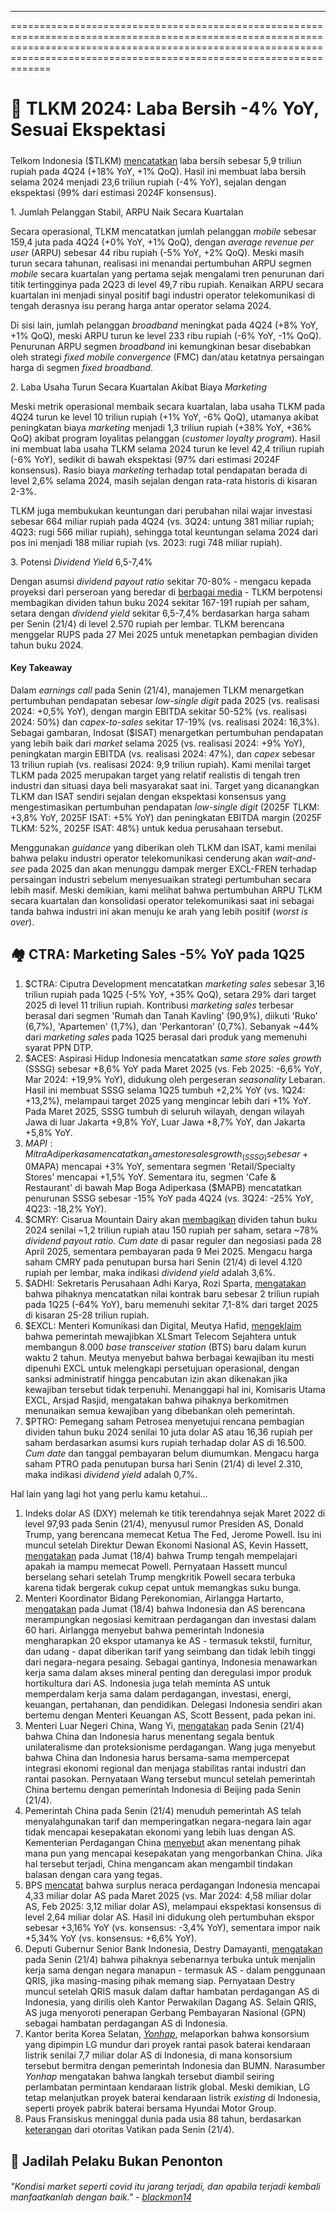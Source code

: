 ---

===============================================================================================================================================================================================================================

# 📶 TLKM 2024: Laba Bersih -4% YoY, Sesuai Ekspektasi

#####

Telkom Indonesia ($TLKM) [mencatatkan](https://www.idx.co.id/StaticData/NewsAndAnnouncement/ANNOUNCEMENTSTOCK/From_EREP/202404/20250418052215-49898-0/Telkom_LK%20Bahasa%20YE%202024_Rilis.pdf) laba bersih sebesar 5,9 triliun rupiah pada 4Q24 (+18% YoY, +1% QoQ). Hasil ini membuat laba bersih selama 2024 menjadi 23,6 triliun rupiah (\-4% YoY), sejalan dengan ekspektasi (99% dari estimasi 2024F konsensus).

1\. Jumlah Pelanggan Stabil, ARPU Naik Secara Kuartalan

Secara operasional, TLKM mencatatkan jumlah pelanggan _mobile_ sebesar 159,4 juta pada 4Q24 (+0% YoY, +1% QoQ), dengan _average revenue per user_ (ARPU) sebesar 44 ribu rupiah (-5% YoY, +2% QoQ). Meski masih turun secara tahunan, realisasi ini menandai pertumbuhan ARPU segmen _mobile_ secara kuartalan yang pertama sejak mengalami tren penurunan dari titik tertingginya pada 2Q23 di level 49,7 ribu rupiah. Kenaikan ARPU secara kuartalan ini menjadi sinyal positif bagi industri operator telekomunikasi di tengah derasnya isu perang harga antar operator selama 2024.

Di sisi lain, jumlah pelanggan _broadband_ meningkat pada 4Q24 (+8% YoY, +1% QoQ), meski ARPU turun ke level 233 ribu rupiah (-6% YoY, -1% QoQ). Penurunan ARPU segmen _broadband_ ini kemungkinan besar disebabkan oleh strategi _fixed mobile convergence_ (FMC) dan/atau ketatnya persaingan harga di segmen _fixed broadband_.

2\. Laba Usaha Turun Secara Kuartalan Akibat Biaya _Marketing_

Meski metrik operasional membaik secara kuartalan, laba usaha TLKM pada 4Q24 turun ke level 10 triliun rupiah (+1% YoY, -6% QoQ), utamanya akibat peningkatan biaya _marketing_ menjadi 1,3 triliun rupiah (+38% YoY, +36% QoQ) akibat program loyalitas pelanggan (_customer loyalty program_). Hasil ini membuat laba usaha TLKM selama 2024 turun ke level 42,4 triliun rupiah (-6% YoY), sedikit di bawah ekspektasi (97% dari estimasi 2024F konsensus). Rasio biaya _marketing_ terhadap total pendapatan berada di level 2,6% selama 2024, masih sejalan dengan rata-rata historis di kisaran 2-3%.

TLKM juga membukukan keuntungan dari perubahan nilai wajar investasi sebesar 664 miliar rupiah pada 4Q24 (vs. 3Q24: untung 381 miliar rupiah; 4Q23: rugi 566 miliar rupiah), sehingga total keuntungan selama 2024 dari pos ini menjadi 188 miliar rupiah (vs. 2023: rugi 748 miliar rupiah).

3\. Potensi _Dividend Yield_ 6,5-7,4%

Dengan asumsi _dividend payout ratio_ sekitar 70-80% - mengacu kepada proyeksi dari perseroan yang beredar di [berbagai media](https://www.antaranews.com/berita/4286379/telkom-bidik-bagikan-dividen-sampai-80-persen-laba-bersih-2024) - TLKM berpotensi membagikan dividen tahun buku 2024 sekitar 167-191 rupiah per saham, setara dengan _dividend yield_ sekitar 6,5-7,4% berdasarkan harga saham per Senin (21/4) di level 2.570 rupiah per lembar. TLKM berencana menggelar RUPS pada 27 Mei 2025 untuk menetapkan pembagian dividen tahun buku 2024.

#### Key Takeaway

Dalam _earnings call_ pada Senin (21/4), manajemen TLKM menargetkan pertumbuhan pendapatan sebesar _low-single digit_ pada 2025 (vs. realisasi 2024: +0,5% YoY), dengan margin EBITDA sekitar 50-52% (vs. realisasi 2024: 50%) dan _capex-to-sales_ sekitar 17-19% (vs. realisasi 2024: 16,3%). Sebagai gambaran, Indosat ($ISAT) menargetkan pertumbuhan pendapatan yang lebih baik dari _market_ selama 2025 (vs. realisasi 2024: +9% YoY), peningkatan margin EBITDA (vs. realisasi 2024: 47%), dan _capex_ sebesar 13 triliun rupiah (vs. realisasi 2024: 9,9 triliun rupiah). Kami menilai target TLKM pada 2025 merupakan target yang relatif realistis di tengah tren industri dan situasi daya beli masyarakat saat ini. Target yang dicanangkan TLKM dan ISAT sendiri sejalan dengan ekspektasi konsensus yang mengestimasikan pertumbuhan pendapatan _low-single digit_ (2025F TLKM: +3,8% YoY, 2025F ISAT: +5% YoY) dan peningkatan EBITDA margin (2025F TLKM: 52%, 2025F ISAT: 48%) untuk kedua perusahaan tersebut.

Menggunakan _guidance_ yang diberikan oleh TLKM dan ISAT, kami menilai bahwa pelaku industri operator telekomunikasi cenderung akan _wait-and-see_ pada 2025 dan akan menunggu dampak merger EXCL-FREN terhadap persaingan industri sebelum menyesuaikan strategi pertumbuhan secara lebih masif. Meski demikian, kami melihat bahwa pertumbuhan ARPU TLKM secara kuartalan dan konsolidasi operator telekomunikasi saat ini sebagai tanda bahwa industri ini akan menuju ke arah yang lebih positif (_worst is over_).

## 🏘️ CTRA: Marketing Sales -5% YoY pada 1Q25

1.  $CTRA: Ciputra Development mencatatkan _marketing sales_ sebesar 3,16 triliun rupiah pada 1Q25 (\-5% YoY, +35% QoQ), setara 29% dari target 2025 di level 11 triliun rupiah. Kontribusi _marketing sales_ terbesar berasal dari segmen 'Rumah dan Tanah Kavling' (90,9%), diikuti 'Ruko' (6,7%), 'Apartemen' (1,7%), dan 'Perkantoran' (0,7%). Sebanyak ~44% dari _marketing sales_ pada 1Q25 berasal dari produk yang memenuhi syarat PPN DTP.
2.  $ACES: Aspirasi Hidup Indonesia mencatatkan _same store sales growth_ (SSSG) sebesar +8,6% YoY pada Maret 2025 (vs. Feb 2025: -6,6% YoY, Mar 2024: +19,9% YoY), didukung oleh pergeseran _seasonality_ Lebaran. Hasil ini membuat SSSG selama 1Q25 tumbuh +2,2% YoY (vs. 1Q24: +13,2%), melampaui target 2025 yang mengincar lebih dari +1% YoY. Pada Maret 2025, SSSG tumbuh di seluruh wilayah, dengan wilayah Jawa di luar Jakarta +9,8% YoY, Luar Jawa +8,7% YoY, dan Jakarta +5,8% YoY.
3.  $MAPI: Mitra Adiperkasa mencatatkan _same store sales growth_ (SSSG) sebesar +0% YoY pada 4Q24 (vs. 3Q24: +0,2% YoY, 4Q23: -0,9% YoY). Hasil tersebut membuat SSSG selama 2024 sebesar +0,1% YoY (vs. 2023: +7,1% YoY). Pada 4Q24, pertumbuhan SSSG terjadi pada segmen 'Active' di bawah Map Aktif Adiperkasa ($MAPA) mencapai +3% YoY, sementara segmen 'Retail/Specialty Stores' mencapai +1,5% YoY. Sementara itu, segmen 'Cafe & Restaurant' di bawah Map Boga Adiperkasa ($MAPB) mencatatkan penurunan SSSG sebesar -15% YoY pada 4Q24 (vs. 3Q24: -25% YoY, 4Q23: -18,2% YoY).
4.  $CMRY: Cisarua Mountain Dairy akan [membagikan](https://www.idx.co.id/StaticData/NewsAndAnnouncement/ANNOUNCEMENTSTOCK/From_EREP/202504/8099fd19b8_a9aae26f64.pdf) dividen tahun buku 2024 senilai ~1,2 triliun rupiah atau 150 rupiah per saham, setara ~78% _dividend payout ratio_. _Cum date_ di pasar reguler dan negosiasi pada 28 April 2025, sementara pembayaran pada 9 Mei 2025. Mengacu harga saham CMRY pada penutupan bursa hari Senin (21/4) di level 4.120 rupiah per lembar, maka indikasi _dividend yield_ adalah 3,6%.
5.  $ADHI: Sekretaris Perusahaan Adhi Karya, Rozi Sparta, [mengatakan](https://investasi.kontan.co.id/news/adhi-karya-adhi-bukukan-nilai-kontrak-baru-rp-2-triliun-per-kuartal-i-2025) bahwa pihaknya mencatatkan nilai kontrak baru sebesar 2 triliun rupiah pada 1Q25 (\-64% YoY), baru memenuhi sekitar 7,1-8% dari target 2025 di kisaran 25-28 triliun rupiah.
6.  $EXCL: Menteri Komunikasi dan Digital, Meutya Hafid, [mengeklaim](https://www.kompas.id/artikel/melengkapi-persetujuan-operasional-komdigi-wajibkan-xlsmart-bangun-8000-pemancar-baru) bahwa pemerintah mewajibkan XLSmart Telecom Sejahtera untuk membangun 8.000 _base transceiver station_ (BTS) baru dalam kurun waktu 2 tahun. Meutya menyebut bahwa berbagai kewajiban itu mesti dipenuhi EXCL untuk melengkapi persetujuan operasional, dengan sanksi administratif hingga pencabutan izin akan dikenakan jika kewajiban tersebut tidak terpenuhi. Menanggapi hal ini, Komisaris Utama EXCL, Arsjad Rasjid, mengatakan bahwa pihaknya berkomitmen menunaikan semua kewajiban yang dibebankan oleh pemerintah.
7.  $PTRO: Pemegang saham Petrosea menyetujui rencana pembagian dividen tahun buku 2024 senilai 10 juta dolar AS atau 16,36 rupiah per saham berdasarkan asumsi kurs rupiah terhadap dolar AS di 16.500. _Cum date_ dan tanggal pembayaran belum diumumkan. Mengacu harga saham PTRO pada penutupan bursa hari Senin (21/4) di level 2.310, maka indikasi _dividend yield_ adalah 0,7%.

Hal lain yang lagi hot yang perlu kamu ketahui...

1.  Indeks dolar AS (DXY) melemah ke titik terendahnya sejak Maret 2022 di level 97,93 pada Senin (21/4), menyusul rumor Presiden AS, Donald Trump, yang berencana memecat Ketua The Fed, Jerome Powell. Isu ini muncul setelah Direktur Dewan Ekonomi Nasional AS, Kevin Hassett, [mengatakan](https://www.bloomberg.com/news/articles/2025-04-18/trump-studying-whether-removing-powell-is-option-hassett-says) pada Jumat (18/4) bahwa Trump tengah mempelajari apakah ia mampu memecat Powell. Pernyataan Hassett muncul berselang sehari setelah Trump mengkritik Powell secara terbuka karena tidak bergerak cukup cepat untuk memangkas suku bunga.
2.  Menteri Koordinator Bidang Perekonomian, Airlangga Hartarto, [mengatakan](https://www.bloomberg.com/news/articles/2025-04-18/indonesia-says-it-seeks-to-complete-us-trade-talks-in-60-days) pada Jumat (18/4) bahwa Indonesia dan AS berencana merampungkan negosiasi kemitraan perdagangan dan investasi dalam 60 hari. Airlangga menyebut bahwa pemerintah Indonesia mengharapkan 20 ekspor utamanya ke AS - termasuk tekstil, furnitur, dan udang - dapat diberikan tarif yang seimbang dan tidak lebih tinggi dari negara-negara pesaing. Sebagai gantinya, Indonesia menawarkan kerja sama dalam akses mineral penting dan deregulasi impor produk hortikultura dari AS. Indonesia juga telah meminta AS untuk memperdalam kerja sama dalam perdagangan, investasi, energi, keuangan, pertahanan, dan pendidikan. Delegasi Indonesia sendiri akan bertemu dengan Menteri Keuangan AS, Scott Bessent, pada pekan ini.
3.  Menteri Luar Negeri China, Wang Yi, [mengatakan](https://www.reuters.com/markets/emerging/chinas-foreign-minister-calls-indonesia-oppose-unilateralism-2025-04-21/) pada Senin (21/4) bahwa China dan Indonesia harus menentang segala bentuk unilateralisme dan proteksionisme perdagangan. Wang juga menyebut bahwa China dan Indonesia harus bersama-sama mempercepat integrasi ekonomi regional dan menjaga stabilitas rantai industri dan rantai pasokan. Pernyataan Wang tersebut muncul setelah pemerintah China bertemu dengan pemerintah Indonesia di Beijing pada Senin (21/4).
4.  Pemerintah China pada Senin (21/4) menuduh pemerintah AS telah menyalahgunakan tarif dan memperingatkan negara-negara lain agar tidak mencapai kesepakatan ekonomi yang lebih luas dengan AS. Kementerian Perdagangan China [menyebut](https://www.reuters.com/world/china-opposes-any-deals-between-us-other-nations-its-expense-2025-04-21/) akan menentang pihak mana pun yang mencapai kesepakatan yang mengorbankan China. Jika hal tersebut terjadi, China mengancam akan mengambil tindakan balasan dengan cara yang tegas.
5.  BPS [mencatat](https://www.bps.go.id/id/pressrelease/2025/04/21/2423/ekspor-maret-2025-mencapai-us-23-25-miliar--naik-5-95-persen-dibanding-februari-2025--impor-maret-2025-senilai-us-18-92-miliar--naik-0-38-persen-dibanding-februari-2025-.html) bahwa surplus neraca perdagangan Indonesia mencapai 4,33 miliar dolar AS pada Maret 2025 (vs. Mar 2024: 4,58 miliar dolar AS, Feb 2025: 3,12 miliar dolar AS), melampaui ekspektasi konsensus di level 2,64 miliar dolar AS. Hasil ini didukung oleh pertumbuhan ekspor sebesar +3,16% YoY (vs. konsensus: -3,4% YoY), sementara impor naik +5,34% YoY (vs. konsensus: +6,6% YoY).
6.  Deputi Gubernur Senior Bank Indonesia, Destry Damayanti, [mengatakan](https://www.antaranews.com/berita/4783621/bi-terbuka-kerja-sama-qris-dengan-as-jika-masingmasing-pihak-siap) pada Senin (21/4) bahwa pihaknya sebenarnya terbuka untuk menjalin kerja sama dengan negara manapun - termasuk AS - dalam penggunaan QRIS, jika masing-masing pihak memang siap. Pernyataan Destry muncul setelah QRIS masuk dalam daftar hambatan perdagangan AS di Indonesia, yang dirilis oleh Kantor Perwakilan Dagang AS. Selain QRIS, AS juga menyoroti penerapan Gerbang Pembayaran Nasional (GPN) sebagai hambatan perdagangan AS di Indonesia.
7.  Kantor berita Korea Selatan, _[Yonhap](https://en.yna.co.kr/view/AEN20250418007700320)_, melaporkan bahwa konsorsium yang dipimpin LG mundur dari proyek rantai pasok baterai kendaraan listrik senilai 7,7 miliar dolar AS di Indonesia, di mana konsorsium tersebut bermitra dengan pemerintah Indonesia dan BUMN. Narasumber _Yonhap_ mengatakan bahwa langkah tersebut diambil seiring perlambatan permintaan kendaraan listrik global. Meski demikian, LG tetap melanjutkan proyek baterai kendaraan listrik _existing_ di Indonesia, seperti proyek pabrik baterai bersama Hyundai Motor Group.
8.  Paus Fransiskus meninggal dunia pada usia 88 tahun, berdasarkan [keterangan](https://www.reuters.com/world/pope-francis-has-died-vatican-says-video-statement-2025-04-21/) dari otoritas Vatikan pada Senin (21/4).

## 👀 Jadilah Pelaku Bukan Penonton

###### _"Kondisi market seperti covid itu jarang terjadi, dan apabila terjadi kembali manfaatkanlah dengan baik." -_ _[blackmon14](https://stockbit.com/blackmon14)_

#####
